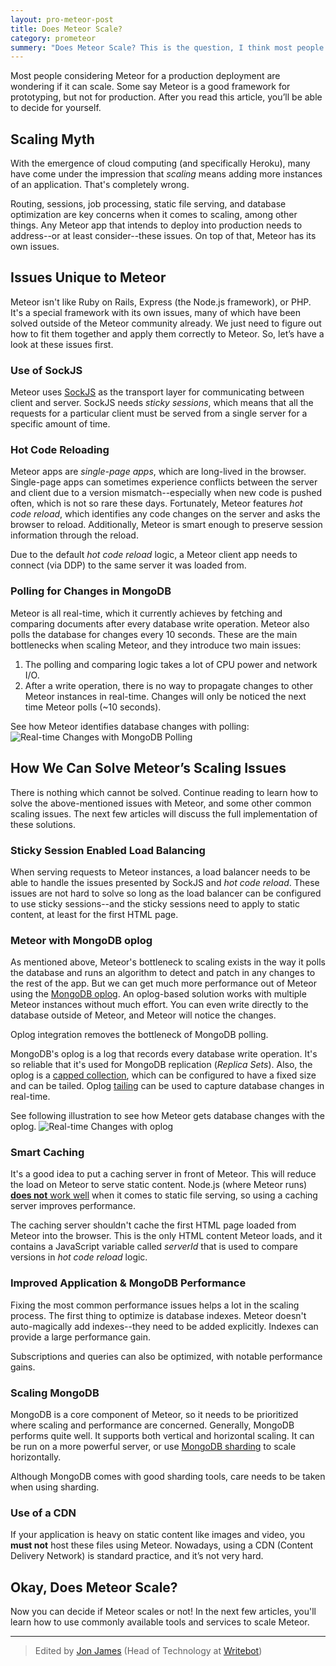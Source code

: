 ```yaml
---
layout: pro-meteor-post
title: Does Meteor Scale?
category: prometeor
summery: "Does Meteor Scale? This is the question, I think most people worried about Meteor. After you read this article, you can decide your own!"
---
```


Most people considering Meteor for a production deployment are wondering if it can scale. Some say Meteor is a good framework for prototyping, but not for production. After you read this article, you’ll be able to decide for yourself.

## Scaling Myth

With the emergence of cloud computing (and specifically Heroku), many have come under the impression that _scaling_ means adding more instances of an application. That's completely wrong. 

Routing, sessions, job processing, static file serving, and database optimization are key concerns when it comes to scaling, among other things. Any Meteor app that intends to deploy into production needs to address--or at least consider--these issues. On top of that, Meteor has its own issues. 

## Issues Unique to Meteor

Meteor isn't like Ruby on Rails, Express (the Node.js framework), or PHP. It's a special framework with its own issues, many of which have been solved outside of the Meteor community already. We just need to figure out how to fit them together and apply them correctly to Meteor. So, let’s have a look at these issues first.

### Use of SockJS

Meteor uses [SockJS](https://github.com/sockjs/sockjs-node) as the transport layer for communicating between client and server. SockJS needs _sticky sessions_, which means that all the requests for a particular client must be served from a single server for a specific amount of time.

### Hot Code Reloading

Meteor apps are _single-page apps_, which are long-lived in the browser. Single-page apps can sometimes experience conflicts between the server and client due to a version mismatch--especially when new code is pushed often, which is not so rare these days. Fortunately, Meteor features _hot code reload_, which identifies any code changes on the server and asks the browser to reload. Additionally, Meteor is smart enough to preserve session information through the reload.

Due to the default _hot code reload_ logic, a Meteor client app needs to connect (via DDP) to the same server it was loaded from.

### Polling for Changes in MongoDB

Meteor is all real-time, which it currently achieves by fetching and comparing documents after every database write operation. Meteor also polls the database for changes every 10 seconds. These are the main bottlenecks when scaling Meteor, and they introduce two main issues:

1. The polling and comparing logic takes a lot of CPU power and network I/O.
2. After a write operation, there is no way to propagate changes to other Meteor instances in real-time. Changes will only be noticed the next time Meteor polls (~10 seconds).

See how Meteor identifies database changes with polling:
![Real-time Changes with MongoDB Polling](https://i.cloudup.com/NUonhQFdUh.png)

## How We Can Solve Meteor’s Scaling Issues

There is nothing which cannot be solved. Continue reading to learn how to solve the above-mentioned issues with Meteor, and some other common scaling issues. The next few articles will discuss the full implementation of these solutions.

### Sticky Session Enabled Load Balancing

When serving requests to Meteor instances, a load balancer needs to be able to handle the issues presented by SockJS and _hot code reload_. These issues are not hard to solve so long as the load balancer can be configured to use sticky sessions--and the sticky sessions need to apply to static content, at least for the first HTML page. 

### Meteor with MongoDB oplog

As mentioned above, Meteor's bottleneck to scaling exists in the way it polls the database and runs an algorithm to detect and patch in any changes to the rest of the app. But we can get much more performance out of Meteor using the [MongoDB oplog](http://docs.mongodb.org/manual/core/replica-set-oplog/). An oplog-based solution works with multiple Meteor instances without much effort. You can even write directly to the database outside of Meteor, and Meteor will notice the changes.

Oplog integration removes the bottleneck of MongoDB polling.

MongoDB's oplog is a log that records every database write operation. It's so reliable that it's used for MongoDB replication (_Replica Sets_). Also, the oplog is a [capped collection](http://docs.mongodb.org/manual/core/capped-collections/), which can be configured to have a fixed size and can be tailed. Oplog [tailing](http://docs.mongodb.org/manual/tutorial/create-tailable-cursor/) can be used to capture database changes in real-time.

See following illustration to see how Meteor gets database changes with the oplog.
![Real-time Changes with oplog](https://i.cloudup.com/Qrw3Ezy2DE.png)

### Smart Caching

It's a good idea to put a caching server in front of Meteor. This will reduce the load on Meteor to serve static content. Node.js (where Meteor runs) [**does not** work well](http://www.quora.com/Node-js/What-are-the-disadvantages-of-using-Node-js-for-handling-static-resources/answer/Vineet-Markan) when it comes to static file serving, so using a caching server improves performance.

The caching server shouldn't cache the first HTML page loaded from Meteor into the browser. This is the only HTML content Meteor loads, and it contains a JavaScript variable called _serverId_ that is used to compare versions in _hot code reload_ logic.

### Improved Application & MongoDB Performance

Fixing the most common performance issues helps a lot in the scaling process. The first thing to optimize is database indexes. Meteor doesn't auto-magically add indexes--they need to be added explicitly. Indexes can provide a large performance gain. 

Subscriptions and queries can also be optimized, with notable performance gains.

### Scaling MongoDB

MongoDB is a core component of Meteor, so it needs to be prioritized where scaling and performance are concerned. Generally, MongoDB performs quite well. It supports both vertical and horizontal scaling. It can be run on a more powerful server, or use [MongoDB sharding](http://docs.mongodb.org/manual/sharding/) to scale horizontally. 

Although MongoDB comes with good sharding tools, care needs to be taken when using sharding.

### Use of a CDN

If your application is heavy on static content like images and video, you **must not** host these files using Meteor. Nowadays, using a CDN (Content Delivery Network) is standard practice, and it’s not very hard.

## Okay, Does Meteor Scale?

Now you can decide if Meteor scales or not! In the next few articles, you'll learn how to use commonly available tools and services to scale Meteor.

---------------

> Edited by [Jon James](https://twitter.com/jonjamz) (Head of Technology at [Writebot](http://writebot.com/))
